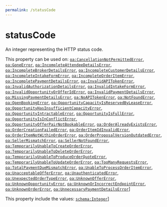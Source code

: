 ```yaml
---
permalink: /statusCode
---
```


# statusCode
An integer representing the HTTP status code.

This property can be used on: [`oa:CancellationNotPermittedError`](https://openactive.io/CancellationNotPermittedError), [`oa:GoneError`](https://openactive.io/GoneError), [`oa:IncompleteAttendeeDetailsError`](https://openactive.io/IncompleteAttendeeDetailsError), [`oa:IncompleteBrokerDetailsError`](https://openactive.io/IncompleteBrokerDetailsError), [`oa:IncompleteCustomerDetailsError`](https://openactive.io/IncompleteCustomerDetailsError), [`oa:IncompleteIntakeFormError`](https://openactive.io/IncompleteIntakeFormError), [`oa:IncompleteOrderItemError`](https://openactive.io/IncompleteOrderItemError), [`oa:IncompletePaymentDetailsError`](https://openactive.io/IncompletePaymentDetailsError), [`oa:InvalidAPITokenError`](https://openactive.io/InvalidAPITokenError), [`oa:InvalidAuthorizationDetailsError`](https://openactive.io/InvalidAuthorizationDetailsError), [`oa:InvalidIntakeFormError`](https://openactive.io/InvalidIntakeFormError), [`oa:InvalidOpportunityOrOfferIdError`](https://openactive.io/InvalidOpportunityOrOfferIdError), [`oa:InvalidPaymentDetailsError`](https://openactive.io/InvalidPaymentDetailsError), [`oa:MissingPaymentDetailsError`](https://openactive.io/MissingPaymentDetailsError), [`oa:NoAPITokenError`](https://openactive.io/NoAPITokenError), [`oa:NotFoundError`](https://openactive.io/NotFoundError), [`oa:OpenBookingError`](https://openactive.io/OpenBookingError), [`oa:OpportunityCapacityIsReservedByLeaseError`](https://openactive.io/OpportunityCapacityIsReservedByLeaseError), [`oa:OpportunityHasInsufficientCapacityError`](https://openactive.io/OpportunityHasInsufficientCapacityError), [`oa:OpportunityIntractableError`](https://openactive.io/OpportunityIntractableError), [`oa:OpportunityIsFullError`](https://openactive.io/OpportunityIsFullError), [`oa:OpportunityIsInConflictError`](https://openactive.io/OpportunityIsInConflictError), [`oa:OpportunityOfferPairNotBookableError`](https://openactive.io/OpportunityOfferPairNotBookableError), [`oa:OrderAlreadyExistsError`](https://openactive.io/OrderAlreadyExistsError), [`oa:OrderCreationFailedError`](https://openactive.io/OrderCreationFailedError), [`oa:OrderItemIdInvalidError`](https://openactive.io/OrderItemIdInvalidError), [`oa:OrderItemNotWithinOrderError`](https://openactive.io/OrderItemNotWithinOrderError), [`oa:OrderProposalVersionOutdatedError`](https://openactive.io/OrderProposalVersionOutdatedError), [`oa:SellerMismatchError`](https://openactive.io/SellerMismatchError), [`oa:SellerNotFoundError`](https://openactive.io/SellerNotFoundError), [`oa:TemporarilyUnableToCreateOrderError`](https://openactive.io/TemporarilyUnableToCreateOrderError), [`oa:TemporarilyUnableToDeleteOrderError`](https://openactive.io/TemporarilyUnableToDeleteOrderError), [`oa:TemporarilyUnableToProduceOrderQuoteError`](https://openactive.io/TemporarilyUnableToProduceOrderQuoteError), [`oa:TemporarilyUnableToUpdateOrderError`](https://openactive.io/TemporarilyUnableToUpdateOrderError), [`oa:TooManyRequestsError`](https://openactive.io/TooManyRequestsError), [`oa:TotalPaymentDueMismatchError`](https://openactive.io/TotalPaymentDueMismatchError), [`oa:UnableToProcessOrderItemError`](https://openactive.io/UnableToProcessOrderItemError), [`oa:UnacceptableOfferError`](https://openactive.io/UnacceptableOfferError), [`oa:UnauthenticatedError`](https://openactive.io/UnauthenticatedError), [`oa:UnexpectedOrderTypeError`](https://openactive.io/UnexpectedOrderTypeError), [`oa:UnknownOfferError`](https://openactive.io/UnknownOfferError), [`oa:UnknownOpportunityError`](https://openactive.io/UnknownOpportunityError), [`oa:UnknownOrIncorrectEndpointError`](https://openactive.io/UnknownOrIncorrectEndpointError), [`oa:UnknownOrderError`](https://openactive.io/UnknownOrderError), [`oa:UnnecessaryPaymentDetailsError`](https://openactive.io/UnnecessaryPaymentDetailsError)]

This property include the values: [`schema:Integer`](https://schema.org/Integer)]
